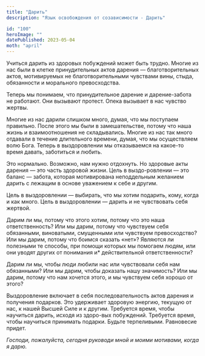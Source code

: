 ```yaml
---
title: "Дарить"
description: "Язык освобождения от созависимости - Дарить"

id: "100"
heroImage: ""
datePublished: 2023-05-04
moth: "april"
---
```


Учиться дарить из здоровых побуждений может быть трудно. Многие из нас были в
клетке принудительных актов дарения — благотворительных актов, мотивируемых не
благотворительными чувствами вины, стыда, обязанности и морального
превосходства.

Теперь мы понимаем, что принудительное дарение и дарение-забота не работают.
Они вызывают протест. Опека вызывает в нас чувство жертвы.

Многие из нас дарили слишком много, думая, что мы поступаем правильно. После
этого мы были в замешательстве, потому что наша жизнь и взаимоотношения не
складывались. Многие из нас так много отдавали в течение длительного времени,
думая, что мы осуществляем волю Бога. Теперь в выздоровлении мы отказываемся
на какое-то время давать, заботиться и любить.

Это нормально. Возможно, нам нужно отдохнуть. Но здоровые акты дарения — это
часть здоровой жизни. Цель в выздо-ровлении — это баланс — забота, которая
мотивирована неподдельным желанием дарить с лежащим в основе уважением к себе
и другим.

Цель в выздоровлении — выбирать, что мы хотим подарить, кому, когда и как
много. Цель в выздоровлении — дарить и не чувствовать себя жертвой.

Дарим ли мы, потому что этого хотим, потому что это наша ответственность? Или
мы дарим, потому что чувствуем себя обязанными, виноватыми, смущенными или
чувствуем превосходство? Или мы дарим, потому что боимся сказать «нет»?
Являются ли полезными те способы, при помощи которых мы помогаем людям, или
они уводят других от понимания и\* действительной ответственности?

Дарим ли мы, чтобы люди любили нас или чувствовали себя нам обязанными? Или мы
дарим, чтобы доказать нашу значимость? Или мы дарим, потому что нам хочется
этого, и мы чувствуем себя хорошо от этого?

Выздоровление включает в себя последовательность актов дарения и получения
подарков. Это удерживает здоровую энергию, текущую от нас, к нашей Высшей Силе
и к другим. Требуется время, чтобы научиться дарить, исходя из здоро-вых
побуждений. Требуется время, чтобы научиться принимать подарки. Будьте
терпеливыми. Равновесие придет.

_Господи,_ _пожалуйста,_ _сегодня_ _руководи_ _мной_ _и_ _моими_ _мотивами,_
_когда_ _я_ _дарю._
